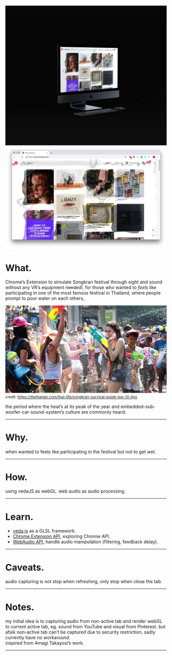 ![home](../../assets/images/songkranizer/01.jpg)
![home](../../assets/images/songkranizer/02.png)



# What.
Chrome’s Extension to simulate Songkran festival through sight and sound without any VR’s equipment needed!, for those who wanted to *feels*  like participating in one of the most famous festival in Thailand, where people prompt to pour water on each others, 


![home](../../assets/images/songkranizer/03.jpg)
<small>credit: https://thethaiger.com/thai-life/songkran-survival-guide-top-10-tips</small>

the period where the heat’s at its peak of the year and embedded-sub-woofer-car-sound-system’s culture are commonly heard.

------

# Why.

when wanted to feels like participating in the festival but not to get wet.

------

# How.
using vedaJS as webGL.
web audio as audio processing.

------
# Learn.

- [veda.js](https://veda.gl/vedajs/) as a GLSL framework.
- [Chrome Extension API](https://developer.chrome.com/extensions/api_index#stable_apis), exploring Chrome API.
- [WebAudio API](https://developer.mozilla.org/en-US/docs/Web/API/Web_Audio_API), handle audio manipulation (filtering, feedback delay).


------
# Caveats.

audio capturing is not stop when refreshing, only stop when close the tab.

------
# Notes.

my initial idea is to capturing audio from non-active tab and render webGL to current active tab, eg. sound from YouTube and visual from Pinterest. but afaik non-active tab can’t be captured due to security restriction, sadly currently have no workaround.
<br>
inspired from Amagi Takayosi’s work.

---
